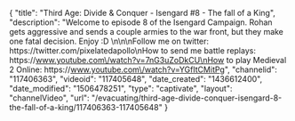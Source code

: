 {
    "title": "Third Age: Divide & Conquer - Isengard #8 - The fall of a King",
    "description": "Welcome to episode 8 of the Isengard Campaign.   Rohan gets aggressive  and sends a couple armies to the war front, but they make one fatal decision.  Enjoy :D \n\n\nFollow me on twitter: https:\/\/twitter.com\/pixelatedapollo\nHow to send me battle replays: https:\/\/www.youtube.com\/watch?v=7nG3uZoDkCU\nHow to play Medieval 2 Online: https:\/\/www.youtube.com\/watch?v=YGfItCMitPg",
    "channelid": "117406363",
    "videoid": "117405648",
    "date_created": "1436612400",
    "date_modified": "1506478251",
    "type": "captivate",
    "layout": "channelVideo",
    "url": "\/evacuating\/third-age-divide-conquer-isengard-8-the-fall-of-a-king\/117406363-117405648"
}